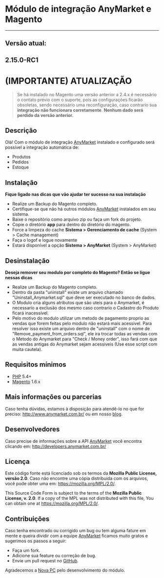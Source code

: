 Módulo de integração AnyMarket e Magento
===========================================
---
Versão atual:
---------
**2.15.0-RC1**
-----

**(IMPORTANTE) ATUALIZAÇÃO**
========================

> Se há instalado no Magento uma versão anterior a 2.4.x é necessário o
> contato prévio com o suporte, pois as configurações ficarão
> obsoletas, sendo necessário uma reconfiguração, caso contrario
> sua **integração não funcionara corretamente**.
> **Nenhum dado será perdido da versão anterior.**

Descrição
---------
Olá! Com o módulo de integração [AnyMarket] instalado e configurado será possível a integração automática de:

 - Produtos
 - Pedidos
 - Estoque

Instalação
----------
**Fique ligado nas dicas que vão ajudar ter sucesso na sua instalação**

 - Realize um Backup do Magento completo.
 - Certifique-se que não há outros módulos [AnyMarket] instalados em seu sistema.
 - Baixe o repositório como arquivo zip ou faça um fork do projeto.
 - Copie o diretório **app** para dentro do diretório do magento.
 - Force a limpeza do cache **Sistema > Gerenciamento de cache** (System > Cache management)
 - Faça o logof e logue novamente
 - Estará disponível a opção **Sistema > AnyMarket** (System > AnyMarket)
 
Desinstalação
----------
**Deseja remover seu modulo por completo do Magento? Então se ligue nessas dicas**

 - Realize um Backup do Magento completo.
 - Dentro da pasta "uninstall" existe um arquivo chamado "Uninstall_Anymarket.sql" que deve ser executado no banco de dados.
 - O Modulo cria alguns atributos que são uteis para o Anymarket, é necessario a exclusão dos mesmo caso contrario o Cadastro do Produto ficará inacessível.
 - Pelo motivo do modulo utilizar um metodo de pagamento proprio as vendas que forem feitas pelo modulo não estará mais acessivel.
 	Para resolver isso existe um arquivo dentro de "uninstall" com o nome de "Remove_payment_from_orders.sql", ele ira trocar todas as vendas com o Metodo do Anymarket para "Check / Money order", isso fará com que as vendas antigas do Anymarket sejam acessiveis (Use esse script com muita cautela).

Requisitos mínimos
------------------
 - [PHP] 5.4+
 - [Magento] 1.6.x 
  
 
Mais informações ou parcerias
--------
Caso tenha dúvidas, estamos à disposição para atendê-lo no que for preciso: http://www.anymarket.com.br/ ou em nosso [blog].

Desenvolvedores
----
Caso precise de informações sobre a API [AnyMarket] você encontra clicando em: http://developers.anymarket.com.br/
 
Licença
-------
Este código fonte está licenciado sob os termos da **Mozilla Public License, versão 2.0**. Caso não encontre uma cópia distribuida com os arquivos, você pode obter uma em: https://mozilla.org/MPL/2.0/. 

This Source Code Form is subject to the terms of the **Mozilla Public License, v. 2.0**. If a copy of the MPL was not distributed with this file, You can obtain one at https://mozilla.org/MPL/2.0/.

Contribuições
-------------
Caso tenha encontrado ou corrigido um bug ou tem alguma fature em mente e queira dividir com a equipe [AnyMarket] ficamos muito gratos e sugerimos os passos a seguir:

 * Faça um fork.
 * Adicione sua feature ou correção de bug.
 * Envie um pull request no [GitHub].

Agradecemos a [Nova PC] pelo desenvolvimento do módulo.  


 [Magento]: https://www.magentocommerce.com/
 [PHP]: http://www.php.net/
 [AnyMarket]: http://www.anymarket.com.br
 [GitHub]: https://github.com/AnyMarket/magento
 [blog]: http://marketplace.anymarket.com.br/
 [Nova PC]: http://www.novapc.com.br/ 
